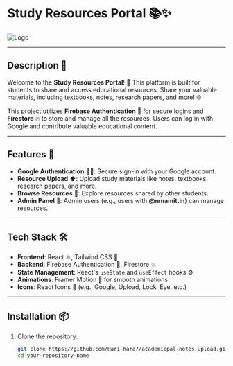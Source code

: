 # Study Resources Portal 📚✨

![Logo](./assets/academicpal.jpg) <!-- Image at the top -->

---

## Description 🌟

Welcome to the **Study Resources Portal**! 🚀 This platform is built for students to share and access educational resources. Share your valuable materials, including textbooks, notes, research papers, and more! 🌐

This project utilizes **Firebase Authentication** 🔐 for secure logins and **Firestore** 🔥 to store and manage all the resources. Users can log in with Google and contribute valuable educational content. 

---

## Features 🎉

- **Google Authentication** 🧑‍💻: Secure sign-in with your Google account.
- **Resource Upload** ⬆️: Upload study materials like notes, textbooks, research papers, and more.
- **Browse Resources** 📑: Explore resources shared by other students.
- **Admin Panel** 🔧: Admin users (e.g., users with **@nmamit.in**) can manage resources.

---

## Tech Stack 🛠️

- **Frontend**: React ⚛️, Tailwind CSS 💅
- **Backend**: Firebase Authentication 🔐, Firestore 💥
- **State Management**: React's `useState` and `useEffect` hooks ⚙️
- **Animations**: Framer Motion 💨 for smooth animations
- **Icons**: React Icons 🎨 (e.g., Google, Upload, Lock, Eye, etc.)

---

## Installation 📦

1. Clone the repository:

   ```bash
   git clone https://github.com/Hari-hara7/academicpal-notes-upload.git
   cd your-repository-name
